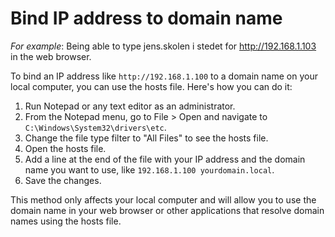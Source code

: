 # Bind IP address to domain name

*For example*: Being able to type jens.skolen i stedet for http://192.168.1.103 in the web browser.

To bind an IP address like `http://192.168.1.100` to a domain name on your local computer, 
you can use the hosts file. Here's how you can do it:

1. Run Notepad or any text editor as an administrator.
2. From the Notepad menu, go to File > Open and navigate to `C:\Windows\System32\drivers\etc`.
3. Change the file type filter to "All Files" to see the hosts file.
4. Open the hosts file.
5. Add a line at the end of the file with your IP address and the domain name you want to use, like `192.168.1.100 yourdomain.local`.
6. Save the changes.

This method only affects your local computer and will allow you to use the domain name in your web browser or other applications that resolve domain names using the hosts file.
